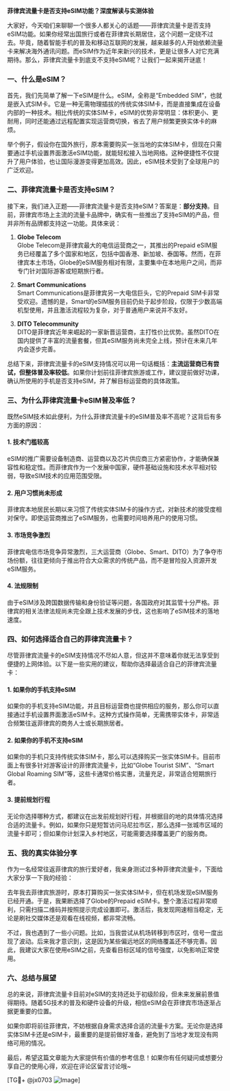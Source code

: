 **菲律宾流量卡是否支持eSIM功能？深度解读与实测体验**

大家好，今天咱们来聊聊一个很多人都关心的话题——菲律宾流量卡是否支持eSIM功能。如果你经常出国旅行或者在菲律宾长期居住，这个问题一定绕不过去。毕竟，随着智能手机的普及和移动互联网的发展，越来越多的人开始依赖流量卡来解决海外通讯问题。而eSIM作为近年来新兴的技术，更是让很多人对它充满期待。那么，菲律宾流量卡到底支不支持eSIM呢？让我们一起来揭开谜底！

### 一、什么是eSIM？

首先，我们先简单了解一下eSIM是什么。eSIM，全称是“Embedded SIM”，也就是嵌入式SIM卡。它是一种无需物理插拔的传统实体SIM卡，而是直接集成在设备内部的一种技术。相比传统的实体SIM卡，eSIM的优势非常明显：体积更小、更耐用，同时还能通过远程配置实现运营商切换，省去了用户频繁更换实体卡的麻烦。

举个例子，假设你在国外旅行，原本需要购买一张当地的实体SIM卡，但现在只需要通过手机设置界面激活eSIM功能，就能轻松接入当地网络。这种便捷性不仅提升了用户体验，也让国际漫游变得更加高效。因此，eSIM技术受到了全球用户的广泛欢迎。

### 二、菲律宾流量卡是否支持eSIM？

接下来，我们进入正题——菲律宾流量卡是否支持eSIM？答案是：**部分支持**。目前，菲律宾市场上主流的流量卡品牌中，确实有一些推出了支持eSIM的产品，但并非所有品牌都支持这一功能。具体来说：

1. **Globe Telecom**  
   Globe Telecom是菲律宾最大的电信运营商之一，其推出的Prepaid eSIM服务已经覆盖了多个国家和地区，包括中国香港、新加坡、泰国等。然而，在菲律宾本土市场，Globe的eSIM服务相对有限，主要集中在本地用户之间，而非专门针对国际游客或短期旅行者。

2. **Smart Communications**  
   Smart Communications是菲律宾另一大电信巨头，它的Prepaid SIM卡非常受欢迎。遗憾的是，Smart的eSIM服务目前仍处于起步阶段，仅限于少数高端机型使用，并且激活流程较为复杂，对于普通用户来说并不友好。

3. **DITO Telecommunity**  
   DITO是菲律宾近年来崛起的一家新晋运营商，主打性价比优势。虽然DITO在国内提供了丰富的流量套餐，但其eSIM服务尚未完全上线，预计在未来几年内会逐步完善。

总结下来，菲律宾流量卡的eSIM支持情况可以用一句话概括：**主流运营商已有尝试，但整体普及率较低**。如果你计划前往菲律宾旅游或工作，建议提前做好功课，确认所使用的手机是否支持eSIM，并了解目标运营商的具体政策。

### 三、为什么菲律宾流量卡eSIM普及率低？

既然eSIM技术如此便利，为什么菲律宾流量卡的eSIM普及率不高呢？这背后有多方面的原因：

#### 1. 技术门槛较高  
eSIM的推广需要设备制造商、运营商以及芯片供应商三方紧密协作，才能确保兼容性和稳定性。而菲律宾作为一个发展中国家，硬件基础设施和技术水平相对较弱，导致eSIM技术的应用范围受限。

#### 2. 用户习惯尚未形成  
菲律宾本地居民长期以来习惯了传统实体SIM卡的操作方式，对新技术的接受度相对保守。即使运营商推出了eSIM服务，也需要时间培养用户的使用习惯。

#### 3. 市场竞争激烈  
菲律宾电信市场竞争异常激烈，三大运营商（Globe、Smart、DITO）为了争夺市场份额，往往更倾向于推出符合大众需求的传统产品，而不是冒险投入资源开发eSIM服务。

#### 4. 法规限制  
由于eSIM涉及跨国数据传输和身份验证等问题，各国政府对其监管十分严格。菲律宾的相关法律法规尚未完全跟上技术发展的步伐，这也影响了eSIM技术的落地速度。

### 四、如何选择适合自己的菲律宾流量卡？

尽管菲律宾流量卡的eSIM支持情况不尽如人意，但这并不意味着你就无法享受到便捷的上网体验。以下是一些实用的建议，帮助你选择最适合自己的菲律宾流量卡：

#### 1. 如果你的手机支持eSIM  
如果你的手机支持eSIM功能，并且目标运营商也提供相应的服务，那么你可以直接通过手机设置界面激活eSIM卡。这种方式操作简单，无需携带实体卡，非常适合频繁往返菲律宾的商务人士或长期旅居者。

#### 2. 如果你的手机不支持eSIM  
如果你的手机只支持传统实体SIM卡，那么可以选择购买一张实体SIM卡。目前市面上有很多针对游客设计的菲律宾流量卡，比如“Globe Tourist SIM”、“Smart Global Roaming SIM”等，这些卡通常价格实惠，流量充足，非常适合短期旅行者。

#### 3. 提前规划行程  
无论你选择哪种方式，都建议在出发前规划好行程，并根据目的地的具体情况选择合适的流量卡。例如，如果你只是短暂访问马尼拉市区，那么选择一张城市区域的流量卡即可；但如果你计划深入乡村地区，可能需要选择覆盖更广的服务商。

### 五、我的真实体验分享

作为一名经常往返菲律宾的旅行爱好者，我亲身测试过多种菲律宾流量卡，下面给大家分享一下我的经验：

去年我去菲律宾旅游时，原本打算购买一张实体SIM卡，但在机场发现eSIM服务已经开通。于是，我果断选择了Globe的Prepaid eSIM卡。整个激活过程非常顺利，只需扫描二维码并按照提示完成设置即可。激活后，我发现网速相当稳定，无论是刷社交媒体还是观看在线视频，都非常流畅。

不过，我也遇到了一些小问题。比如，当我尝试从机场转移到市区时，信号一度出现了波动。后来我才意识到，这是因为某些偏远地区的网络覆盖还不够完善。因此，我建议大家在使用eSIM之前，先查看目标区域的信号强度，以免影响正常使用。

### 六、总结与展望

总的来说，菲律宾流量卡目前对eSIM的支持还处于初级阶段，但未来发展前景值得期待。随着5G技术的普及和硬件设备的升级，相信eSIM会在菲律宾市场逐渐占据更重要的位置。

如果你即将前往菲律宾，不妨根据自身需求选择合适的流量卡方案。无论你是选择实体SIM卡还是eSIM卡，最重要的是提前做好准备，避免到了当地才发现没有网络可用的情况。

最后，希望这篇文章能为大家提供有价值的参考信息！如果你有任何疑问或想要分享自己的使用心得，欢迎在评论区留言讨论哦~

[TG💪+ @jx0703 ![Image](https://github.com/user-attachments/assets/dbca1d08-cadb-493c-b0ec-ad6f7a83f270)]